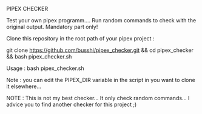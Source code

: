 PIPEX CHECKER

Test your own pipex programm.... Run random commands to check with the original output. Mandatory part only!

Clone this repository in the root path of your pipex project :

git clone https://github.com/busshi/pipex_checker.git && cd pipex_checker && bash pipex_checker.sh



Usage : bash pipex_checker.sh


Note : you can edit the PIPEX_DIR variable in the script in you want to clone it elsewhere...


NOTE : This is not my best checker... It only check random commands... I advice you to find another checker for this project ;)
